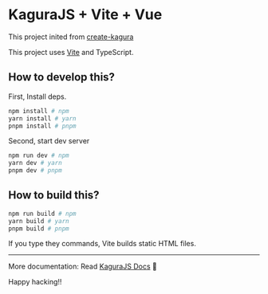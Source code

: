 # KaguraJS + Vite + Vue
This project inited from [create-kagura](https://github.com/nakasyou/create-kagura)

This project uses [Vite](https://vitejs.dev) and TypeScript.

## How to develop this?
First, Install deps.
```bash
npm install # npm
yarn install # yarn
pnpm install # pnpm
```
Second, start dev server
```bash
npm run dev # npm
yarn dev # yarn
pnpm dev # pnpm
```
## How to build this?
```bash
npm run build # npm
yarn build # yarn
pnpm build # pnpm
```
If you type they commands, Vite builds static HTML files.

---

More documentation: Read [KaguraJS Docs](https://nakasyou.github.io/KaguraJS) 📖

Happy hacking!!
